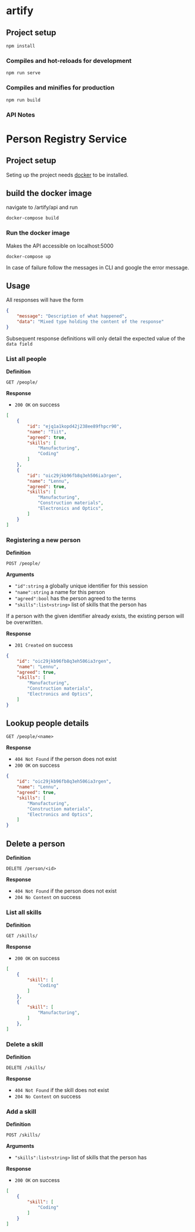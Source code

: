 # artify

## Project setup
```
npm install
```

### Compiles and hot-reloads for development
```
npm run serve
```

### Compiles and minifies for production
```
npm run build
```

### API Notes
# Person Registry Service

## Project setup
Seting up the project needs [docker](https://www.docker.com/products/docker-desktop) to be installed.

## build the docker image
navigate to /artify/api and run
```
docker-compose build
```

### Run the docker image
Makes the API accessible on localhost:5000
```
docker-compose up
```
In case of failure follow the messages in CLI and google the error message.

## Usage

All responses will have the form

```json
{
    "message": "Description of what happened",
    "data": "Mixed type holding the content of the response"
}
```

Subsequent response definitions will only detail the expected value of the `data field`

### List all people

**Definition**

`GET /people/`

**Response**

- `200 OK` on success

```json
[
    {
        "id": "ejq1a1kopd42j238ee89fhpcr90",
        "name": "Tiit",
        "agreed": true,
        "skills": [
            "Manufacturing",
            "Coding"
        ]
    },
    {
        "id": "oic29jkb96fb8q3eh506ia3rgen",
        "name": "Lennu",
        "agreed": true,
        "skills": [
            "Manufacturing",
            "Construction materials",
            "Electronics and Optics",
        ]
    }
]
```

### Registering a new person

**Definition**

`POST /people/`

**Arguments**

- `"id":string` a globally unique identifier for this session
- `"name":string` a name for this person
- `"agreed":bool` has the person agreed to the terms
- `"skills":list<string>` list of skills that the person has 

If a person with the given identifier already exists, the existing person will be overwritten.

**Response**

- `201 Created` on success

```json
{
    "id": "oic29jkb96fb8q3eh506ia3rgen",
    "name": "Lennu",
    "agreed": true,
    "skills": [
        "Manufacturing",
        "Construction materials",
        "Electronics and Optics",
    ]
}
```

## Lookup people details

`GET /people/<name>`

**Response**

- `404 Not Found` if the person does not exist
- `200 OK` on success

```json
{
    "id": "oic29jkb96fb8q3eh506ia3rgen",
    "name": "Lennu",
    "agreed": true,
    "skills": [
        "Manufacturing",
        "Construction materials",
        "Electronics and Optics",
    ]
}
```

## Delete a person

**Definition**

`DELETE /person/<id>`

**Response**

- `404 Not Found` if the person does not exist
- `204 No Content` on success

### List all skills

**Definition**

`GET /skills/`

**Response**

- `200 OK` on success

```json
[
    {
        "skill": [
            "Coding"
        ]
    },
    {
        "skill": [
            "Manufacturing",
        ]
    },
]
```
### Delete a skill

**Definition**

`DELETE /skills/`

**Response**

- `404 Not Found` if the skill does not exist
- `204 No Content` on success

### Add a skill

**Definition**

`POST /skills/`

**Arguments**

- `"skills":list<string>` list of skills that the person has

**Response**

- `200 OK` on success

```json
[
    {
        "skill": [
            "Coding"
        ]
    }
]
```

